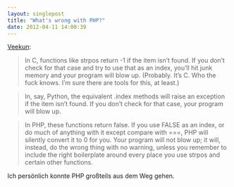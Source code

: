 ```yaml
---
layout: singlepost
title: "What's wrong with PHP?"
date: 2012-04-11 14:00:39
---
```

[Veekun](http://me.veekun.com/blog/2012/04/09/php-a-fractal-of-bad-design/):
>In C, functions like strpos return -1 if the item isn’t found. If you don’t check for that case and try to use that as an index, you’ll hit junk memory and your program will blow up. (Probably. It’s C. Who the fuck knows. I’m sure there are tools for this, at least.)

>In, say, Python, the equivalent .index methods will raise an exception if the item isn’t found. If you don’t check for that case, your program will blow up.

>In PHP, these functions return false. If you use FALSE as an index, or do much of anything with it except compare with ===, PHP will silently convert it to 0 for you. Your program will not blow up; it will, instead, do the wrong thing with no warning, unless you remember to include the right boilerplate around every place you use strpos and certain other functions.

Ich persönlich konnte PHP großteils aus dem Weg gehen.